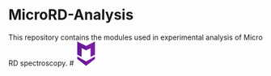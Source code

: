 # MicroRD-Analysis
This repository contains the modules used in experimental analysis of Micro RD spectroscopy. 
#![alt text](https://github.com/adam-p/markdown-here/raw/master/src/common/images/icon48.png "Logo Title Text 1")
